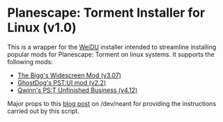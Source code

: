 # Planescape: Torment Installer for Linux (v1.0)

This is a wrapper for the [WeiDU][wd] installer intended to streamline
installing popular mods for Planescape: Torment on linux systems. It supports
the following mods:

* [The Bigg's Widescreen Mod (v3.07)][bws]
* [GhostDog's PST:UI mod (v2.2)][gdui]
* [Qwinn's PS:T Unfinished Business (v4.12)][qub]

Major props to this [blog post][neant] on /dev/neant for providing the
instructions carried out by this script.


[bws]: http://www.gibberlings3.net/widescreen/
[gdui]: http://www.shsforums.net/files/file/683-ghostdogs-pst-ui-mod-v22/
[neant]: http://www.neant.ro/2011/12/planescapetorment-on-linux/
[qub]: http://www.shsforums.net/files/file/648-pst-unfinished-business-v412/
[wd]: http://weidu.org/
